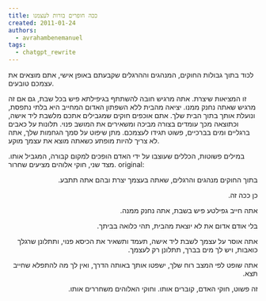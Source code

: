 ```yaml
---
title: ככה חופרים בורות לעצמנו
created: 2011-01-24
authors:
  - avrahambenemanuel
tags:
  - chatgpt_rewrite
---
```

לכוד בתוך גבולות החוקים, המנהגים וההרגלים שקבעתם באופן אישי, אתם מוצאים את עצמכם טובעים.

זו המציאות שיצרת. אתה מרגיש חובה להשתתף בגיפילתא פיש בכל שבת, גם אם זה מרגיש שאתה נחנק ממנו. יציאה מהבית ללא השפתון האדום המחייב היא בלתי נתפסת, ונועלת אותך בתוך הבית שלך. אתם אוכפים חוקים שמגבילים אתכם מלשבת ליד אישה, וכתוצאה מכך עומדים בצורה מביכה ומשאירים את המושב פנוי. תלונות על כאבים ברגליים ומים בברכיים, פשוט תגידו לעצמכם. מתן שיפוט על סמך הגחמות שלך, אתה לא צריך להיות מופתע כשאתה מוצא את עצמך מוקע.

במילים פשוטות, הכללים שעוצבו על ידי האדם הופכים למקום קבורה, המגביל אותו. מצד שני, חוקי אלוהים מציעים שחרור.
original:
<div dir="rtl">
בתוך החוקים מנהגים והרגלים, שאתה בעצמך יצרת ובהם אתה תתבע.

כן ככה זה.

אתה חייב גפילטע פיש בשבת, אתה נחנק ממנה.

בלי אודם אדום את לא יוצאת מהבית, תהי כלואה בביתך.

אתה אוסר על עצמך לשבת ליד אישה, תעמד ותשאיר את הכיסא פנוי, ותתלונן שרגלך כואבות, ויש לך מים בברך, תתלונן רק לעצמך.

אתה שופט לפי המצב רוח שלך, ישפטו אותך באותה הדרך, ואין לך מה להתפלא שחייב תצא.

זה פשוט, חוקי האדם, קוברים אותו. וחוקי האלוהים משחררים אותו.
</div>